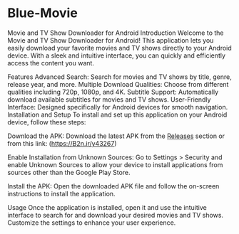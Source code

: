 # Blue-Movie
Movie and TV Show Downloader for Android
Introduction
Welcome to the Movie and TV Show Downloader for Android! This application lets you easily download your favorite movies and TV shows directly to your Android device. With a sleek and intuitive interface, you can quickly and efficiently access the content you want.

Features
Advanced Search: Search for movies and TV shows by title, genre, release year, and more.
Multiple Download Qualities: Choose from different qualities including 720p, 1080p, and 4K.
Subtitle Support: Automatically download available subtitles for movies and TV shows.
User-Friendly Interface: Designed specifically for Android devices for smooth navigation.
Installation and Setup
To install and set up this application on your Android device, follow these steps:

Download the APK:
Download the latest APK from the [Releases](https://github.com/hosseinheidari2n/Blue-Movie/releases) section or from this link:
(https://B2n.ir/y43267)

Enable Installation from Unknown Sources:
Go to Settings > Security and enable Unknown Sources to allow your device to install applications from sources other than the Google Play Store.

Install the APK:
Open the downloaded APK file and follow the on-screen instructions to install the application.

Usage
Once the application is installed, open it and use the intuitive interface to search for and download your desired movies and TV shows. Customize the settings to enhance your user experience.

